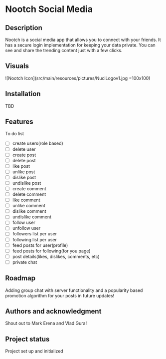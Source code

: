 # Nootch Social Media


## Description
Nootch is a social media app that allows you to connect with your friends. It has a secure login implementation for keeping your data private. 
You can see and share the trending content just with a few clicks.

## Visuals
![Nootch Icon](src/main/resources/pictures/NuciLogov1.jpg =100x100)

## Installation
TBD

## Features
To do list
- [ ] create users(role based)
- [ ] delete user
- [ ] create post
- [ ] delete post
- [ ] like post
- [ ] unlike post
- [ ] dislike post
- [ ] undislike post
- [ ] create comment
- [ ] delete comment
- [ ] like comment
- [ ] unlike comment
- [ ] dislike comment
- [ ] undislike comment
- [ ] follow user
- [ ] unfollow user
- [ ] followers list per user
- [ ] following list per user
- [ ] feed posts for user(profile)
- [ ] feed posts for following(for you page)
- [ ] post details(likes, dislikes, comments, etc)
- [ ] private chat

## Roadmap
Adding group chat with server functionality and a popularity based promotion algorithm for your posts in future updates!

## Authors and acknowledgment
Shout out to Mark Erena and Vlad Gura!

## Project status
Project set up and initialized